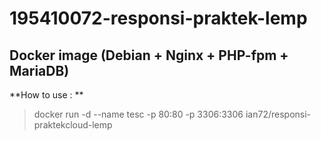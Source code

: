 # 195410072-responsi-praktek-lemp
Docker image (Debian + Nginx + PHP-fpm + MariaDB)
--
**How to use : **

>docker run -d --name tesc -p 80:80 -p 3306:3306 ian72/responsi-praktekcloud-lemp
